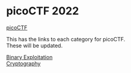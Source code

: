 # picoCTF 2022

[picoCTF](..)  

This has the links to each category for picoCTF.  
These will be updated.

[Binary Exploitation](Binary%20Exploitation)  
[Cryptography](Cryptography)  

